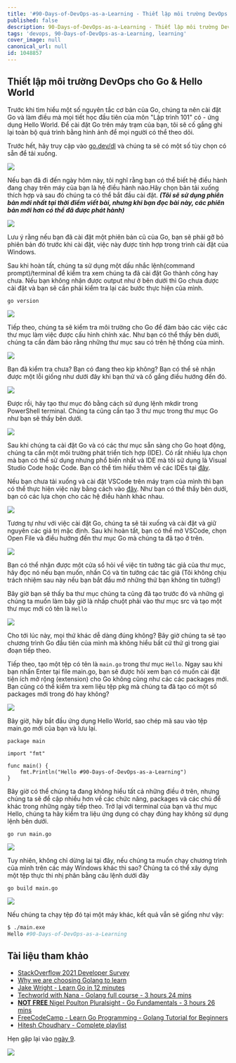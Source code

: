 ```yaml
---
title: '#90-Days-of-DevOps-as-a-Learning - Thiết lập môi trường DevOps cho Go & Hello World - Ngày 8'
published: false
description: 90-Days-of-DevOps-as-a-Learning - Thiết lập môi trường DevOps cho Go & Hello World
tags: 'devops, 90-Days-of-DevOps-as-a-Learning, learning'
cover_image: null
canonical_url: null
id: 1048857
---
```


## Thiết lập môi trường DevOps cho Go & Hello World

Trước khi tìm hiểu một số nguyên tắc cơ bản của Go, chúng ta nên cài đặt Go và làm điều mà mọi tiết học đầu tiên của môn "Lập trình 101" có - ứng dụng Hello World. Để cài đặt Go trên máy trạm của bạn, tôi sẽ cố gắng ghi lại toàn bộ quá trình bằng hình ảnh để mọi người có thể theo dõi.

Trước hết, hãy truy cập vào [go.dev/dl](https://go.dev/dl/) và chúng ta sẽ có một số tùy chọn có sẵn để tải xuống.

![](../../Days/Images/Day8_Go1.png)


Nếu bạn đã đi đến ngày hôm này, tôi nghĩ rằng bạn có thể biết hệ điều hành đang chạy trên máy của bạn là hệ điều hành nào.Hãy chọn bản tải xuống thích hợp và sau đó chúng ta có thể bắt đầu cài đặt. **_(Tôi sẽ sử dụng phiên bản mới nhất tại thời điểm viết bài, nhưng khi bạn đọc bài này, các phiên bản mới hơn có thể đã được phát hành)_**

![](../../Days/Images/Day8_Go2.png)

Lưu ý rằng nếu bạn đã cài đặt một phiên bản cũ của Go, bạn sẽ phải gỡ bỏ phiên bản đó trước khi cài đặt, việc này được tính hợp trong trình cài đặt của Windows.

Sau khi hoàn tất, chúng ta sử dụng một dấu nhắc lệnh(command prompt)/terminal để kiểm tra xem chúng ta đã cài đặt Go thành công hay chưa. Nếu bạn không nhận được output như ở bên dưới thì Go chưa được cài đặt và bạn sẽ cần phải kiểm tra lại các bước thực hiện của mình.

`go version`

![](../../Days/Images/Day8_Go3.png)

Tiếp theo, chúng ta sẽ kiểm tra môi trường cho Go để đảm bảo các việc các thư mục làm việc được cấu hình chính xác. Như bạn có thể thấy bên dưới, chúng ta cần đảm bảo rằng những thư mục sau có trên hệ thống của mình.

![](../../Days/Images/Day8_Go4.png)

Bạn đã kiểm tra chưa? Bạn có đang theo kịp không? Bạn có thể sẽ nhận được một lỗi giống như dưới đây khi bạn thử và cố gắng điều hướng đến đó.

![](../../Days/Images/Day8_Go5.png)

Được rồi, hãy tạo thư mục đó bằng cách sử dụng lệnh mkdir trong PowerShell terminal. Chúng ta cũng cần tạo 3 thư mục trong thư mục Go như bạn sẽ thấy bên dưới.

![](../../Days/Images/Day8_Go6.png)

Sau khi chúng ta cài đặt Go và có các thư mục sẵn sàng cho Go hoạt động, chúng ta cần một môi trường phát triển tích hợp (IDE). Có rất nhiều lựa chọn mà bạn có thể sử dụng nhưng phổ biến nhất và IDE mà tôi sử dụng là Visual Studio Code hoặc Code. Bạn có thể tìm hiểu thêm về các IDEs tại [đây](https://www.youtube.com/watch?v=vUn5akOlFXQ).

Nếu bạn chưa tải xuống và cài đặt VSCode trên máy trạm của mình thì bạn có thể thực hiện việc này bằng cách vào [đây](https://code.visualstudio.com/download). Như bạn có thể thấy bên dưới, bạn có các lựa chọn cho các hệ điều hành khác nhau.

![](../../Days/Images/Day8_Go7.png)

Tương tự như với việc cài đặt Go, chúng ta sẽ tải xuống và cài đặt và giữ nguyên các giá trị mặc định. Sau khi hoàn tất, bạn có thể mở VSCode, chọn Open File và điều hướng đến thư mục Go mà chúng ta đã tạo ở trên.

![](../../Days/Images/Day8_Go8.png)

Bạn có thể nhận được một cửa sổ hỏi về việc tin tưởng tác giả của thư mục, hãy đọc nó nếu bạn muốn, nhấn Có và tin tưởng các tác giả (Tôi không chịu trách nhiệm sau này nếu bạn bắt đầu mở những thứ bạn không tin tưởng!)

Bây giờ bạn sẽ thấy ba thư mục chúng ta cũng đã tạo trước đó và những gì chúng ta muốn làm bây giờ là nhấp chuột phải vào thư mục src và tạo một thư mục mới có tên là `Hello`

![](../../Days/Images/Day8_Go9.png)

Cho tới lúc này, mọi thứ khác dễ dàng đúng không? Bây giờ chúng ta sẽ tạo chương trình Go đầu tiên của mình mà không hiểu bất cứ thứ gì trong giai đoạn tiếp theo.

Tiếp theo, tạo một tệp có tên là `main.go` trong thư mục `Hello`. Ngay sau khi bạn nhấn Enter tại file main.go, bạn sẽ được hỏi xem bạn có muốn cài đặt tiện ích mở rộng (extension) cho Go không cũng như các các packages mới. Bạn cũng có thể kiểm tra xem liệu tệp pkg mà chúng ta đã tạo có một số packages mới trong đó hay không?

![](../../Days/Images/Day8_Go10.png)

Bây giờ, hãy bắt đầu ứng dụng Hello World, sao chép mã sau vào tệp main.go mới của bạn và lưu lại.

```
package main

import "fmt"

func main() {
    fmt.Println("Hello #90-Days-of-DevOps-as-a-Learning")
}
```

Bây giờ có thể chúng ta đang không hiểu tất cả những điều ở trên, nhưng chúng ta sẽ đề cập nhiều hơn về các chức năng, packages và các chủ để khác trong những ngày tiếp theo. Trở lại với terminal của bạn và thư mục Hello, chúng ta hãy kiểm tra liệu ứng dụng có chạy đúng hay không sử dụng lệnh bên dưới.

```
go run main.go
```

![](../../Days/Images/Day8_Go11.png)

Tuy nhiên, không chỉ dừng lại tại đây, nếu chúng ta muốn chạy chương trình của mình trên các máy Windows khác thì sao? Chúng ta có thể xây dựng một tệp thực thi nhị phân bằng câu lệnh dưới đây

```
go build main.go
```

![](../../Days/Images/Day8_Go12.png)

Nếu chúng ta chạy tệp đó tại một máy khác, kết quả vẫn sẽ giống như vậy:

```bash
$ ./main.exe
Hello #90-Days-of-DevOps-as-a-Learning
```

## Tài liệu tham khảo

- [StackOverflow 2021 Developer Survey](https://insights.stackoverflow.com/survey/2021)
- [Why we are choosing Golang to learn](https://www.youtube.com/watch?v=7pLqIIAqZD4&t=9s)
- [Jake Wright - Learn Go in 12 minutes](https://www.youtube.com/watch?v=C8LgvuEBraI&t=312s)
- [Techworld with Nana - Golang full course - 3 hours 24 mins](https://www.youtube.com/watch?v=yyUHQIec83I)
- [**NOT FREE** Nigel Poulton Pluralsight - Go Fundamentals - 3 hours 26 mins](https://www.pluralsight.com/courses/go-fundamentals)
- [FreeCodeCamp - Learn Go Programming - Golang Tutorial for Beginners](https://www.youtube.com/watch?v=YS4e4q9oBaU&t=1025s)
- [Hitesh Choudhary - Complete playlist](https://www.youtube.com/playlist?list=PLRAV69dS1uWSR89FRQGZ6q9BR2b44Tr9N)

Hẹn gặp lại vào [ngày 9](day09.md).

![](../../Days/Images/Day8_Go13.png)
